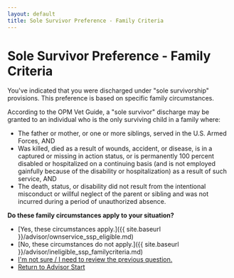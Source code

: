 ```yaml
---
layout: default
title: Sole Survivor Preference - Family Criteria
---
```


# Sole Survivor Preference - Family Criteria

You've indicated that you were discharged under "sole survivorship" provisions. This preference is based on specific family circumstances.

According to the OPM Vet Guide, a "sole survivor" discharge may be granted to an individual who is the only surviving child in a family where:

*   The father or mother, or one or more siblings, served in the U.S. Armed Forces, AND
*   Was killed, died as a result of wounds, accident, or disease, is in a captured or missing in action status, or is permanently 100 percent disabled or hospitalized on a continuing basis (and is not employed gainfully because of the disability or hospitalization) as a result of such service, AND
*   The death, status, or disability did not result from the intentional misconduct or willful neglect of the parent or sibling and was not incurred during a period of unauthorized absence.

**Do these family circumstances apply to your situation?**

*   [Yes, these circumstances apply.]({{ site.baseurl }}/advisor/ownservice_ssp_eligible.md)
*   [No, these circumstances do not apply.]({{ site.baseurl }}/advisor/ineligible_ssp_familycriteria.md) <!-- Placeholder, will create this ineligible page if needed, or route to a general one -->
*   [I'm not sure / I need to review the previous question.](./ownservice_ssp_checkdd214_reason.md)
*   [Return to Advisor Start](./start.md)
